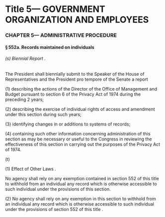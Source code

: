 
# Title 5— GOVERNMENT ORGANIZATION AND EMPLOYEES
### CHAPTER 5— ADMINISTRATIVE PROCEDURE
#### § 552a. Records maintained on individuals
###### (s) Biennial Report .

The President shall biennially submit to the Speaker of the House of Representatives and the President pro tempore of the Senate a report

(1) describing the actions of the Director of the Office of Management and Budget pursuant to section 6 of the Privacy Act of 1974 during the preceding 2 years;

(2) describing the exercise of individual rights of access and amendment under this section during such years;

(3) identifying changes in or additions to systems of records;

(4) containing such other information concerning administration of this section as may be necessary or useful to the Congress in reviewing the effectiveness of this section in carrying out the purposes of the Privacy Act of 1974.

(t)

(1) Effect of Other Laws .

No agency shall rely on any exemption contained in section 552 of this title to withhold from an individual any record which is otherwise accessible to such individual under the provisions of this section.

(2) No agency shall rely on any exemption in this section to withhold from an individual any record which is otherwise accessible to such individual under the provisions of section 552 of this title .
